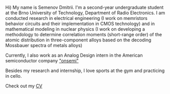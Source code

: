 Hi) My name is Semenov Dmitrii. I'm a second-year undergraduate student at the Brno University of Technology, Department of Radio Electronics. I am conducted research in electrical engineering (I work on memristors behavior circuits and their implementation in CMOS technology) and in mathematical modeling in nuclear physics (I work on developing a methodology to determine correlation moments (short-range order) of the atomic distribution in three-component alloys based on the decoding Mossbauer spectra of metals alloys)

Currently, I also work as an Analog Design intern in the American semiconductor company ["onsemi"](https://www.onsemi.com)

Besides my research and internship, I love sports at the gym and practicing in cello. 

Check out my [CV](https://github.com/dmitrii-semenov/dmitrii-semenov/blob/main/CV.pdf)
